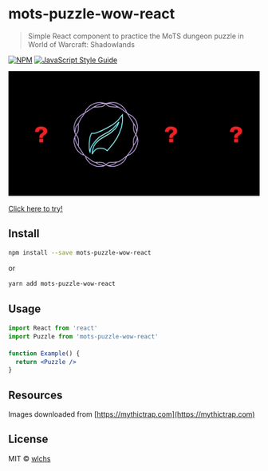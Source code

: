 # mots-puzzle-wow-react

> Simple React component to practice the MoTS dungeon puzzle in World of Warcraft: Shadowlands

[![NPM](https://img.shields.io/npm/v/mots-puzzle-wow-react.svg)](https://www.npmjs.com/package/mots-puzzle-wow-react) [![JavaScript Style Guide](https://img.shields.io/badge/code_style-standard-brightgreen.svg)](https://standardjs.com)

![demo image](public/demo.png)

[Click here to try!](https://wlchs.github.io/mots-puzzle-wow-react/)

## Install

```bash
npm install --save mots-puzzle-wow-react
```

or

```bash
yarn add mots-puzzle-wow-react
```

## Usage

```jsx
import React from 'react'
import Puzzle from 'mots-puzzle-wow-react'

function Example() {
  return <Puzzle />
}
```

## Resources
Images downloaded from [https://mythictrap.com](https://mythictrap.com)

## License

MIT © [wlchs](https://github.com/wlchs)

